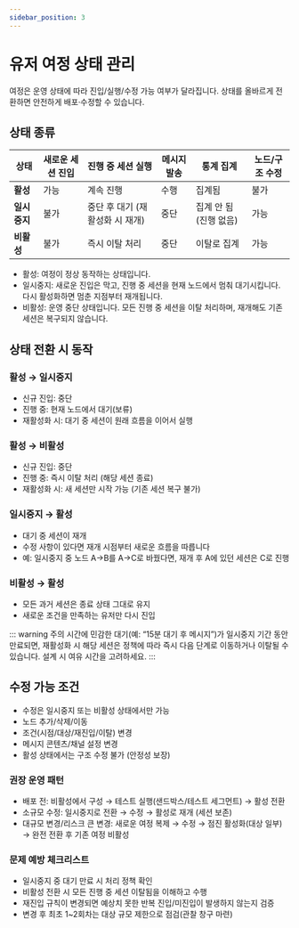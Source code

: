 ```yaml
---
sidebar_position: 3
---
```


# 유저 여정 상태 관리

여정은 운영 상태에 따라 진입/실행/수정 가능 여부가 달라집니다. 상태를 올바르게 전환하면 안전하게 배포·수정할 수 있습니다.

## 상태 종류

| 상태     | 새로운 세션 진입 | 진행 중 세션 실행         | 메시지 발송 | 통계 집계          | 노드/구조 수정 |
|----------|------------------|---------------------------|-------------|--------------------|----------------|
| **활성** | 가능             | 계속 진행                | 수행        | 집계됨             | 불가           |
| **일시중지** | 불가         | 중단 후 대기 (재활성화 시 재개) | 중단        | 집계 안 됨 (진행 없음) | 가능           |
| **비활성** | 불가           | 즉시 이탈 처리            | 중단        | 이탈로 집계        | 가능           |

- 활성: 여정이 정상 동작하는 상태입니다.
- 일시중지: 새로운 진입은 막고, 진행 중 세션을 현재 노드에서 멈춰 대기시킵니다. 다시 활성화하면 멈춘 지점부터 재개됩니다.
- 비활성: 운영 중단 상태입니다. 모든 진행 중 세션을 이탈 처리하며, 재개해도 기존 세션은 복구되지 않습니다.

## 상태 전환 시 동작

### 활성 → 일시중지

- 신규 진입: 중단
- 진행 중: 현재 노드에서 대기(보류)
- 재활성화 시: 대기 중 세션이 원래 흐름을 이어서 실행
   
### 활성 → 비활성

- 신규 진입: 중단
- 진행 중: 즉시 이탈 처리 (해당 세션 종료)
- 재활성화 시: 새 세션만 시작 가능 (기존 세션 복구 불가)
  
### 일시중지 → 활성

- 대기 중 세션이 재개
- 수정 사항이 있다면 재개 시점부터 새로운 흐름을 따릅니다
- 예: 일시중지 중 노드 A→B를 A→C로 바꿨다면, 재개 후 A에 있던 세션은 C로 진행
  
### 비활성 → 활성

- 모든 과거 세션은 종료 상태 그대로 유지
- 새로운 조건을 만족하는 유저만 다시 진입

::: warning 주의
시간에 민감한 대기(예: “15분 대기 후 메시지”)가 일시중지 기간 동안 만료되면, 재활성화 시 해당 세션은 정책에 따라 즉시 다음 단계로 이동하거나 이탈될 수 있습니다. 설계 시 여유 시간을 고려하세요.
:::

## 수정 가능 조건

- 수정은 일시중지 또는 비활성 상태에서만 가능
- 노드 추가/삭제/이동
- 조건(시점/대상/재진입/이탈) 변경
- 메시지 콘텐츠/채널 설정 변경
- 활성 상태에서는 구조 수정 불가 (안정성 보장)

### 권장 운영 패턴
- 배포 전: 비활성에서 구성 → 테스트 실행(샌드박스/테스트 세그먼트) → 활성 전환
- 소규모 수정: 일시중지로 전환 → 수정 → 활성로 재개 (세션 보존)
- 대규모 변경/리스크 큰 변경: 새로운 여정 복제 → 수정 → 점진 활성화(대상 일부) → 완전 전환 후 기존 여정 비활성

### 문제 예방 체크리스트
- 일시중지 중 대기 만료 시 처리 정책 확인
- 비활성 전환 시 모든 진행 중 세션 이탈됨을 이해하고 수행
- 재진입 규칙이 변경되면 예상치 못한 반복 진입/미진입이 발생하지 않는지 검증
- 변경 후 최초 1~2회차는 대상 규모 제한으로 점검(관찰 창구 마련)